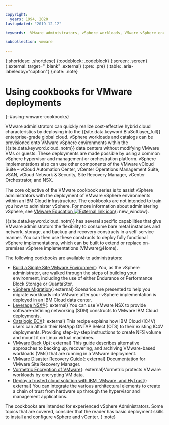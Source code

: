 ```yaml
---

copyright:
  years: 1994, 2020
lastupdated: "2019-12-12"

keywords:  VMware administrators, vSphere workloads, VMware vSphere environments, cookbooks, VMware deployments, vSphere administrators

subcollection: vmware

---
```


{:shortdesc: .shortdesc}
{:codeblock: .codeblock}
{:screen: .screen}
{:external: target="_blank" .external}
{:pre: .pre}
{:table: .aria-labeledby="caption"}
{:note: .note}

# Using cookbooks for VMware deployments
{: #using-vmware-cookbooks}

VMware administrators can quickly realize cost-effective hybrid cloud characteristics by deploying into the {{site.data.keyword.BluSoftlayer_full}} enterprise-grade global cloud. vSphere workloads and catalogs can be provisioned onto VMware vSphere environments within the {{site.data.keyword.cloud_notm}} data centers without modifying VMware VMs or guests. These deployments are made possible by using a common vSphere hypervisor and management or orchestration platform. vSphere implementations also can use other components of the VMware vCloud Suite – vCloud Automation Center, vCenter Operations Management Suite, vSAN, vCloud Network & Security, Site Recovery Manager, vCenter Orchestrator, and NSX.

The core objective of the VMware cookbook series is to assist vSphere administrators with the deployment of VMware vSphere environments within an IBM Cloud infrastructure. The cookbooks are not intended to train you how to administer vSphere. For more information about administering vSphere, see [VMware Education ![External link icon](../../icons/launch-glyph.svg "External link icon")](http://mylearn.vmware.com/mgrreg/index.cfm){: new_window}.

{{site.data.keyword.cloud_notm}} has several specific capabilities that give VMware administrators the flexibility to consume bare metal instances and network, storage, and backup and recovery constructs in a self-service manner. You can then use these constructs to deploy fully functional vSphere implementations, which can be built to extend or replace on-premises vSphere implementations (VMware@Home).

The following cookbooks are available to administrators:


* [Build a Single Site VMware Environment](/docs/virtualization?topic=Virtualization-advanced-single-site-vmware-reference-architecture): You, as the vSphere administrator, are walked through the steps of building your environment, including the use of either Endurance or Performance Block Storage or QuantaStor.
* [vSphere Migration](https://docs.vmware.com/en/VMware-vSphere/6.7/com.vmware.vsphere.update_manager.doc/GUID-F7191592-048B-40C7-A610-CFEE6A790AB0.html){: external} Scenarios are presented to help you migrate workloads into VMware after your vSphere implementation is deployed in an IBM Cloud data center.
* [Leverage NSX®](https://developer.ibm.com/recipes/tutorials/?s=nsx){: external} You can use VMware NSX to provide software-defining networking (SDN) constructs to VMware IBM Cloud deployments.
* [Catalogic ECX](https://developer.ibm.com/recipes/tutorials/steps-to-attach-dedicated-storage-to-existing-ic4v-deployments-on-ibm-cloud/#r_overview){: external} This recipe explains how IBM Cloud (IC4V) users can attach their NetApp ONTAP Select (OTS) to their existing IC4V deployments. Providing step-by-step instructions to create NFS volume and mount it on Linux virtual machines.
* [VMware Back Up](https://www.vmware.com/pdf/vi3_30_20_vm_backup.pdf){: external} This guide describes alternative approaches to backing up, recovering, and archiving VMware-based workloads (VMs) that are running in a VMware deployment.
* [VMware Disaster Recovery Guide](https://www.vmware.com/support/pubs/srm_pubs.html){: external} Documentation for VMware Site Recovery Manager.
* [Vormetric Encryption of VMware](http://go.thalesesecurity.com/rs/480-LWA-970/images/VMware-Encryption-and-KMIP-Integration-with-Vormetric-Data-Security-Manager-Integration-guide.pdf){: external}Vormetric protects VMware workloads by encrypting VM data.
* [Deploy a trusted cloud solution with IBM, VMware, and HyTrust](https://www.hytrust.com/solutions/ibm-cloud-secure-virtualization/){: external} You can integrate the various architectural elements to create a chain of trust from hardware up through the hypervisor and management applications.

The cookbooks are intended for experienced vSphere Administrators. Some topics that are covered, consider that the reader has basic deployment skills to install and configure vSphere and vCenter.
{ :note}

